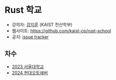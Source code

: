 # Rust 학교


- 강의자: [강지훈](https://cp.kaist.ac.kr/jeehoon.kang) (KAIST 전산학부)
- 웹사이트: <https://github.com/kaist-cp/rust-school>
- 공지: [issue tracker](https://github.com/kaist-cp/rust-school/issues?q=is%3Aissue+is%3Aopen+label%3Aannouncement)


## 차수

- [2023 서울대학교](20230208-snu.md)
- [2024 현대오토에버](20240828-hyundai.md)
